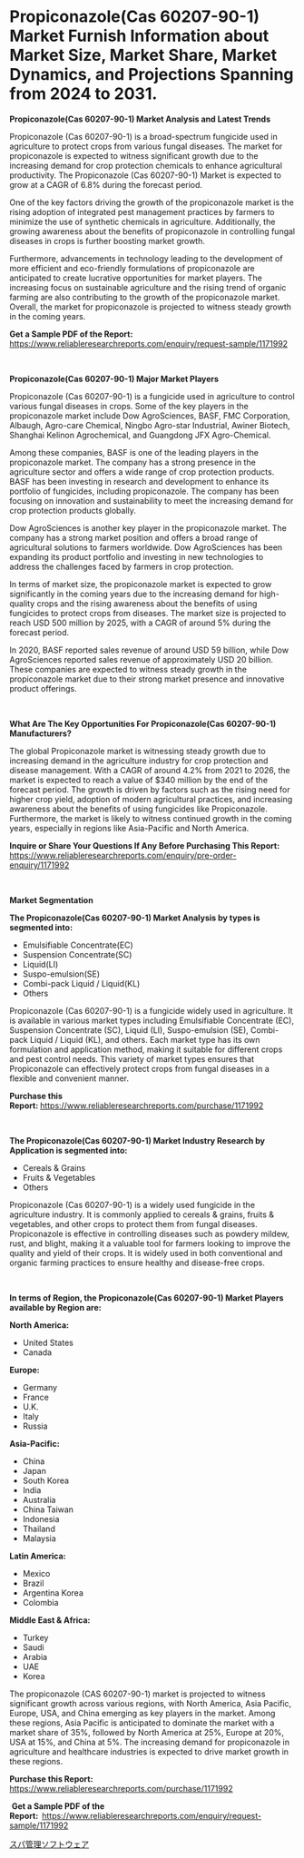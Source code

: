<p><h1>Propiconazole(Cas 60207-90-1) Market Furnish Information about Market Size, Market Share, Market Dynamics, and Projections Spanning from 2024 to 2031.</h1></p><p><strong>Propiconazole(Cas 60207-90-1) Market Analysis and Latest Trends</strong></p>
<p><p>Propiconazole (Cas 60207-90-1) is a broad-spectrum fungicide used in agriculture to protect crops from various fungal diseases. The market for propiconazole is expected to witness significant growth due to the increasing demand for crop protection chemicals to enhance agricultural productivity. The Propiconazole (Cas 60207-90-1) Market is expected to grow at a CAGR of 6.8% during the forecast period.</p><p>One of the key factors driving the growth of the propiconazole market is the rising adoption of integrated pest management practices by farmers to minimize the use of synthetic chemicals in agriculture. Additionally, the growing awareness about the benefits of propiconazole in controlling fungal diseases in crops is further boosting market growth.</p><p>Furthermore, advancements in technology leading to the development of more efficient and eco-friendly formulations of propiconazole are anticipated to create lucrative opportunities for market players. The increasing focus on sustainable agriculture and the rising trend of organic farming are also contributing to the growth of the propiconazole market. Overall, the market for propiconazole is projected to witness steady growth in the coming years.</p></p>
<p><strong>Get a Sample PDF of the Report:&nbsp;</strong> <a href="https://www.reliableresearchreports.com/enquiry/request-sample/1171992">https://www.reliableresearchreports.com/enquiry/request-sample/1171992</a></p>
<p>&nbsp;</p>
<p><strong>Propiconazole(Cas 60207-90-1) Major Market Players</strong></p>
<p><p>Propiconazole (Cas 60207-90-1) is a fungicide used in agriculture to control various fungal diseases in crops. Some of the key players in the propiconazole market include Dow AgroSciences, BASF, FMC Corporation, Albaugh, Agro-care Chemical, Ningbo Agro-star Industrial, Awiner Biotech, Shanghai Kelinon Agrochemical, and Guangdong JFX Agro-Chemical.</p><p>Among these companies, BASF is one of the leading players in the propiconazole market. The company has a strong presence in the agriculture sector and offers a wide range of crop protection products. BASF has been investing in research and development to enhance its portfolio of fungicides, including propiconazole. The company has been focusing on innovation and sustainability to meet the increasing demand for crop protection products globally.</p><p>Dow AgroSciences is another key player in the propiconazole market. The company has a strong market position and offers a broad range of agricultural solutions to farmers worldwide. Dow AgroSciences has been expanding its product portfolio and investing in new technologies to address the challenges faced by farmers in crop protection.</p><p>In terms of market size, the propiconazole market is expected to grow significantly in the coming years due to the increasing demand for high-quality crops and the rising awareness about the benefits of using fungicides to protect crops from diseases. The market size is projected to reach USD 500 million by 2025, with a CAGR of around 5% during the forecast period.</p><p>In 2020, BASF reported sales revenue of around USD 59 billion, while Dow AgroSciences reported sales revenue of approximately USD 20 billion. These companies are expected to witness steady growth in the propiconazole market due to their strong market presence and innovative product offerings.</p></p>
<p>&nbsp;</p>
<p><strong>What Are The Key Opportunities For Propiconazole(Cas 60207-90-1) Manufacturers?</strong></p>
<p><p>The global Propiconazole market is witnessing steady growth due to increasing demand in the agriculture industry for crop protection and disease management. With a CAGR of around 4.2% from 2021 to 2026, the market is expected to reach a value of $340 million by the end of the forecast period. The growth is driven by factors such as the rising need for higher crop yield, adoption of modern agricultural practices, and increasing awareness about the benefits of using fungicides like Propiconazole. Furthermore, the market is likely to witness continued growth in the coming years, especially in regions like Asia-Pacific and North America.</p></p>
<p><strong>Inquire or Share Your Questions If Any Before Purchasing This Report:</strong> <a href="https://www.reliableresearchreports.com/enquiry/pre-order-enquiry/1171992">https://www.reliableresearchreports.com/enquiry/pre-order-enquiry/1171992</a></p>
<p>&nbsp;</p>
<p><strong>Market Segmentation</strong></p>
<p><strong>The Propiconazole(Cas 60207-90-1) Market Analysis by types is segmented into:</strong></p>
<p><ul><li>Emulsifiable Concentrate(EC)</li><li>Suspension Concentrate(SC)</li><li>Liquid(LI)</li><li>Suspo-emulsion(SE)</li><li>Combi-pack Liquid / Liquid(KL)</li><li>Others</li></ul></p>
<p><p>Propiconazole (Cas 60207-90-1) is a fungicide widely used in agriculture. It is available in various market types including Emulsifiable Concentrate (EC), Suspension Concentrate (SC), Liquid (LI), Suspo-emulsion (SE), Combi-pack Liquid / Liquid (KL), and others. Each market type has its own formulation and application method, making it suitable for different crops and pest control needs. This variety of market types ensures that Propiconazole can effectively protect crops from fungal diseases in a flexible and convenient manner.</p></p>
<p><strong>Purchase this Report:&nbsp;</strong><a href="https://www.reliableresearchreports.com/purchase/1171992">https://www.reliableresearchreports.com/purchase/1171992</a></p>
<p>&nbsp;</p>
<p><strong>The Propiconazole(Cas 60207-90-1) Market Industry Research by Application is segmented into:</strong></p>
<p><ul><li>Cereals & Grains</li><li>Fruits & Vegetables</li><li>Others</li></ul></p>
<p><p>Propiconazole (Cas 60207-90-1) is a widely used fungicide in the agriculture industry. It is commonly applied to cereals & grains, fruits & vegetables, and other crops to protect them from fungal diseases. Propiconazole is effective in controlling diseases such as powdery mildew, rust, and blight, making it a valuable tool for farmers looking to improve the quality and yield of their crops. It is widely used in both conventional and organic farming practices to ensure healthy and disease-free crops.</p></p>
<p>&nbsp;</p>
<p><strong>In terms of Region, the Propiconazole(Cas 60207-90-1) Market Players available by Region are:</strong></p>
<p>
    <p> <strong> North America: </strong>
        <ul>
            <li>United States</li>
            <li>Canada</li>
        </ul>
        </p> 
    <p> <strong> Europe: </strong>
        <ul>
            <li>Germany</li>
            <li>France</li>
            <li>U.K.</li>
            <li>Italy</li>
            <li>Russia</li>
        </ul>
        </p> 
    <p> <strong> Asia-Pacific: </strong>
        <ul>
            <li>China</li>
            <li>Japan</li>
            <li>South Korea</li>
            <li>India</li>
            <li>Australia</li>
            <li>China Taiwan</li>
            <li>Indonesia</li>
            <li>Thailand</li>
            <li>Malaysia</li>
        </ul>
        </p> 
    <p> <strong> Latin America: </strong>
        <ul>
            <li>Mexico</li>
            <li>Brazil</li>
            <li>Argentina Korea</li>
            <li>Colombia</li>
        </ul>
        </p> 
    <p> <strong> Middle East & Africa: </strong>
        <ul>
            <li>Turkey</li>
            <li>Saudi</li>
            <li>Arabia</li>
            <li>UAE</li>
            <li>Korea</li>
        </ul>
    </p>
    </p>
<p><p>The propiconazole (CAS 60207-90-1) market is projected to witness significant growth across various regions, with North America, Asia Pacific, Europe, USA, and China emerging as key players in the market. Among these regions, Asia Pacific is anticipated to dominate the market with a market share of 35%, followed by North America at 25%, Europe at 20%, USA at 15%, and China at 5%. The increasing demand for propiconazole in agriculture and healthcare industries is expected to drive market growth in these regions.</p></p>
<p><strong>Purchase this Report: </strong><a href="https://www.reliableresearchreports.com/purchase/1171992">https://www.reliableresearchreports.com/purchase/1171992</a></p>
<p>&nbsp;<strong>Get a Sample PDF of the Report:&nbsp;&nbsp;</strong><a href="https://www.reliableresearchreports.com/enquiry/request-sample/1171992">https://www.reliableresearchreports.com/enquiry/request-sample/1171992</a></p>
<p><strong></strong></p>
<p><p><a href="https://medium.com/@saigekulas/%E3%82%B9%E3%83%91%E7%AE%A1%E7%90%86%E3%82%BD%E3%83%95%E3%83%88%E3%82%A6%E3%82%A7%E3%82%A2%E5%B8%82%E5%A0%B4%E3%81%AE%E5%8B%95%E5%90%91%E3%81%A8%E5%B8%82%E5%A0%B4%E5%88%86%E6%9E%90%E3%81%AF-2024%E5%B9%B4%E3%81%8B%E3%82%892031%E5%B9%B4%E3%81%BE%E3%81%A7%E3%81%AE%E6%9C%9F%E9%96%93%E3%81%AB%E4%BA%88%E6%B8%AC%E3%81%95%E3%82%8C%E3%81%A6%E3%81%84%E3%81%BE%E3%81%99-cba51a33fd0b">スパ管理ソフトウェア</a></p></p>